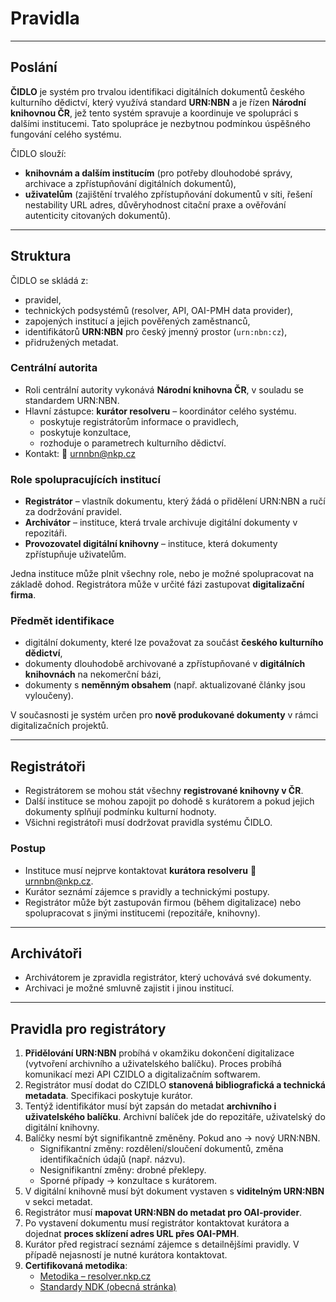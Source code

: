 # Pravidla

---

## Poslání
**ČIDLO** je systém pro trvalou identifikaci digitálních dokumentů českého kulturního dědictví, který využívá standard **URN:NBN** a je řízen **Národní knihovnou ČR**, jež tento systém spravuje a koordinuje ve spolupráci s dalšími institucemi. Tato spolupráce je nezbytnou podmínkou úspěšného fungování celého systému.

ČIDLO slouží:
- **knihovnám a dalším institucím** (pro potřeby dlouhodobé správy, archivace a zpřístupňování digitálních dokumentů),  
- **uživatelům** (zajištění trvalého zpřístupňování dokumentů v síti, řešení nestability URL adres, důvěryhodnost citační praxe a ověřování autenticity citovaných dokumentů).  

---

## Struktura
ČIDLO se skládá z:
- pravidel,  
- technických podsystémů (resolver, API, OAI-PMH data provider),  
- zapojených institucí a jejich pověřených zaměstnanců,  
- identifikátorů **URN:NBN** pro český jmenný prostor (`urn:nbn:cz`),  
- přidružených metadat.  

### Centrální autorita
- Roli centrální autority vykonává **Národní knihovna ČR**, v souladu se standardem URN:NBN.  
- Hlavní zástupce: **kurátor resolveru** – koordinátor celého systému.  
  - poskytuje registrátorům informace o pravidlech,  
  - poskytuje konzultace,  
  - rozhoduje o parametrech kulturního dědictví.  
- Kontakt: 📧 [urnnbn@nkp.cz](mailto:urnnbn@nkp.cz)  

### Role spolupracujících institucí
- **Registrátor** – vlastník dokumentu, který žádá o přidělení URN:NBN a ručí za dodržování pravidel.  
- **Archivátor** – instituce, která trvale archivuje digitální dokumenty v repozitáři.  
- **Provozovatel digitální knihovny** – instituce, která dokumenty zpřístupňuje uživatelům.  

Jedna instituce může plnit všechny role, nebo je možné spolupracovat na základě dohod. Registrátora může v určité fázi zastupovat **digitalizační firma**.

### Předmět identifikace
- digitální dokumenty, které lze považovat za součást **českého kulturního dědictví**,  
- dokumenty dlouhodobě archivované a zpřístupňované v **digitálních knihovnách** na nekomerční bázi,  
- dokumenty s **neměnným obsahem** (např. aktualizované články jsou vyloučeny).  

V současnosti je systém určen pro **nově produkované dokumenty** v rámci digitalizačních projektů.  

---

## Registrátoři
- Registrátorem se mohou stát všechny **registrované knihovny v ČR**.  
- Další instituce se mohou zapojit po dohodě s kurátorem a pokud jejich dokumenty splňují podmínku kulturní hodnoty.  
- Všichni registrátoři musí dodržovat pravidla systému ČIDLO.  

### Postup
- Instituce musí nejprve kontaktovat **kurátora resolveru** 📧 [urnnbn@nkp.cz](mailto:urnnbn@nkp.cz).  
- Kurátor seznámí zájemce s pravidly a technickými postupy.  
- Registrátor může být zastupován firmou (během digitalizace) nebo spolupracovat s jinými institucemi (repozitáře, knihovny).  

---

## Archivátoři
- Archivátorem je zpravidla registrátor, který uchovává své dokumenty.  
- Archivaci je možné smluvně zajistit i jinou institucí.  

---

## Pravidla pro registrátory
1. **Přidělování URN:NBN** probíhá v okamžiku dokončení digitalizace (vytvoření archivního a uživatelského balíčku). Proces probíhá komunikací mezi API CZIDLO a digitalizačním softwarem.  
2. Registrátor musí dodat do CZIDLO **stanovená bibliografická a technická metadata**. Specifikaci poskytuje kurátor.  
3. Tentýž identifikátor musí být zapsán do metadat **archivního i uživatelského balíčku**. Archivní balíček jde do repozitáře, uživatelský do digitální knihovny.  
4. Balíčky nesmí být signifikantně změněny. Pokud ano → nový URN:NBN.  
   - Signifikantní změny: rozdělení/sloučení dokumentů, změna identifikačních údajů (např. názvu).  
   - Nesignifikantní změny: drobné překlepy.  
   - Sporné případy → konzultace s kurátorem.  
5. V digitální knihovně musí být dokument vystaven s **viditelným URN:NBN** v sekci metadat.  
6. Registrátor musí **mapovat URN:NBN do metadat pro OAI-provider**.  
7. Po vystavení dokumentu musí registrátor kontaktovat kurátora a dojednat **proces sklízení adres URL přes OAI-PMH**.  
8. Kurátor před registrací seznámí zájemce s detailnějšími pravidly. V případě nejasností je nutné kurátora kontaktovat.  
9. **Certifikovaná metodika**:  
   - [Metodika – resolver.nkp.cz](https://resolver.nkp.cz/urn:nbn:cz:nk-004hvy)  
   - [Standardy NDK (obecná stránka)](https://standardy.ndk.cz/ndk/archivace/resolver-urn-nb)
